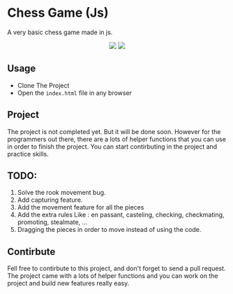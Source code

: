 # Chess Game (Js)
A very basic chess game made in js.
<p style="text-align : center">
    <img src="https://img.shields.io/badge/mainLanguage-JavaScript-yellow>"></img>
    <img src="https://img.shields.io/badge/JsType-VanillaJs-success>"></img>
</p>

## Usage
* Clone The Project
* Open the `index.html` file in any browser

## Project
The project is not completed yet. But it will be done soon.
However for the programmers out there, there are a lots of helper functions that you can use in order to finish the project.
You can start contirbuting in the project and practice skills.

## TODO:
1. Solve the rook movement bug.
2. Add capturing feature.
3. Add the movement feature for all the pieces
4. Add the extra rules Like : en passant, casteling, checking, checkmating, promoting, stealmate, ...
5. Dragging the pieces in order to move instead of using the code.

## Contirbute
Fell free to contirbute to this project, and don't forget to send a pull request.
The project came with a lots of helper functions and you can work on the project and build new features really easy.

